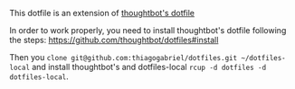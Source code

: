 This dotfile is an extension of [thoughtbot's dotfile](https://raw.githubusercontent.com/thoughtbot/dotfiles/)

In order to work properly, you need to install thoughtbot's dotfile following
the steps: https://github.com/thoughtbot/dotfiles#install

Then you `clone git@github.com:thiagogabriel/dotfiles.git ~/dotfiles-local` and
install thoughtbot's and dotfiles-local `rcup -d dotfiles -d dotfiles-local`.
